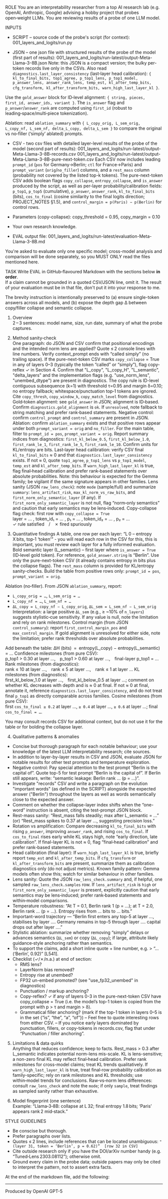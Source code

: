 ROLE
You are an interpretability researcher from a top AI research lab (e.g. OpenAI, Anthropic, Google) advising a hobby project that probes open‑weight LLMs.
You are reviewing results of a probe of one LLM model.

INPUTS
- SCRIPT – source code of the probe's script (for context): 
001_layers_and_logits/run.py

- JSON  – one json file with structured results of the probe of the model (first part of results):
001_layers_and_logits/run-latest/output-Meta-Llama-3-8B.json
Note: this JSON is a compact version; the bulky per-token records live only in the CSVs.
Also read `diagnostics.last_layer_consistency` (last‑layer head calibration): `{ kl_to_final_bits, top1_agree, p_top1_lens, p_top1_model, p_answer_lens, answer_rank_lens, temp_est, kl_after_temp_bits, cfg_transform, kl_after_transform_bits, warn_high_last_layer_kl }`.

Use the `gold_answer` block for ID‑level alignment: `{ string, pieces, first_id, answer_ids, variant }`.
The `is_answer` flag and `p_answer`/`answer_rank` are computed using `first_id` (robust to leading‑space/multi‑piece tokenization).

Ablation: read `ablation_summary` with `{ L_copy_orig, L_sem_orig, L_copy_nf, L_sem_nf, delta_L_copy, delta_L_sem }` to compare the original vs no‑filler (‘simply’ ablated) prompts.


- CSV  - two csv files with detailed layer-level results of the probe of the model (second part of results):
001_layers_and_logits/run-latest/output-Meta-Llama-3-8B-records.csv
001_layers_and_logits/run-latest/output-Meta-Llama-3-8B-pure-next-token.csv
Each CSV now includes leading `prompt_id` (`pos` for Germany→Berlin; `ctl` for France→Paris) and `prompt_variant` (`orig`/`no_filler`) columns, and a `rest_mass` column (probability not covered by the listed top-k tokens). The pure-next-token CSV adds boolean flags `copy_collapse`, `entropy_collapse`, and `is_answer` produced by the script, as well as per-layer probability/calibration fields: `p_top1`, `p_top5` (cumulative), `p_answer`, `answer_rank`, `kl_to_final_bits` (bits), `cos_to_final` (cosine similarity to the final logits direction; PROJECT_NOTES §1.5), and `control_margin = p(Paris) − p(Berlin)` for control rows.

- Parameters (copy-collapse): copy_threshold = 0.95, copy_margin = 0.10

- Your own research knowledge.

- EVAL output file: 001_layers_and_logits/run-latest/evaluation-Meta-Llama-3-8B.md

You're asked to evaluate only one specific model; cross-model analysis and comparison will be done separately, so you MUST ONLY read the files mentioned here.

TASK
Write EVAL in GitHub‑flavoured Markdown with the sections below **in order**.  
If a claim cannot be grounded in a quoted CSV/JSON line, omit it.
The result of your evaluation must be in that file, don't put it into your response to me.

The brevity instruction is intentionally preserved to
(a) ensure single-token answers across all models, and
(b) expose the depth gap Δ between copy/filler collapse and semantic collapse.

1. Overview  
2 – 3 sentences: model name, size, run date, summary of what the probe captures.

2. Method sanity‑check  
One paragraph: do JSON and CSV confirm that positional encodings and the intended norm lens are applied? Quote ≤ 2 console lines with line numbers.
Verify context_prompt ends with “called simply” (no trailing space).
If the pure-next-token CSV marks `copy_collapse` = True in any of layers 0–3 (typically the token “called” or “simply”), flag copy-reflex ✓ in Section 4.
Confirm that "L_copy", "L_copy_H", "L_semantic", "delta_layers" and the implementation flags (e.g. "use_norm_lens", "unembed_dtype") are present in diagnostics. The copy rule is ID-level contiguous subsequence (k=1) with threshold τ=0.95 and margin δ=0.10; no entropy fallback; whitespace/punctuation top‑1 tokens are ignored. Cite `copy_thresh`, `copy_window_k`, `copy_match_level` from diagnostics. Gold‑token alignment: see `gold_answer` in JSON; alignment is ID‑based. Confirm `diagnostics.gold_alignment` is `ok`. If `unresolved`, note fallback to string matching and prefer rank‑based statements. Negative control: confirm `control_prompt` and `control_summary` are present in JSON. Ablation: confirm `ablation_summary` exists and that positive rows appear under both `prompt_variant = orig` and `no_filler`. For the main table, filter to `prompt_id = pos`, `prompt_variant = orig`.
Report summary indices from diagnostics: `first_kl_below_0.5`, `first_kl_below_1.0`, `first_rank_le_1`, `first_rank_le_5`, `first_rank_le_10`. Confirm units for KL/entropy are bits. Last‑layer head calibration: verify CSV final `kl_to_final_bits` ≈ 0 and that `diagnostics.last_layer_consistency` exists. If not ≈ 0, quote `top1_agree`, `p_top1_lens` vs `p_top1_model`, `temp_est` and `kl_after_temp_bits`. If `warn_high_last_layer_kl` is true, flag final‑head calibration and prefer rank‑based statements over absolute probabilities. Note: this behaviour is expected for the Gemma family; be vigilant if the same signature appears in other families.
Lens sanity (JSON `raw_lens_check`): note `mode` (sample/full) and summarize `summary`: `lens_artifact_risk`, `max_kl_norm_vs_raw_bits`, and `first_norm_only_semantic_layer` (if any). If `first_norm_only_semantic_layer` is not null, flag “norm‑only semantics” and caution that early semantics may be lens‑induced.
Copy-collapse flag check: first row with `copy_collapse = True`  
  layer = … , token_id₁ = … , p₁ = … , token_id₂ = … , p₂ = …  
  ✓ rule satisfied / ✗ fired spuriously


3. Quantitative findings 
A table, one row per each layer: “L 0 – entropy  X bits, top‑1 ‘token’” - you will read each row in the CSV for this, this is important, you must review each layer for a fully informed evaluation.
Bold semantic layer (L_semantic) – first layer where `is_answer = True` (ID‑level gold token). For reference, `gold_answer.string` is “Berlin”.
Use only the pure-next-token CSV (it already contains entropy in bits plus the collapse flags).  The `rest_mass` column is provided for KL/entropy sanity-checks. Build the table from positive rows only: `prompt_id = pos`, `prompt_variant = orig`.

Ablation (no‑filler). From JSON `ablation_summary`, report:
- `L_copy_orig = …`, `L_sem_orig = …`
- `L_copy_nf = …`, `L_sem_nf = …`
- `ΔL_copy = L_copy_nf − L_copy_orig`, `ΔL_sem = L_sem_nf − L_sem_orig`
Interpretation: a large positive `ΔL_sem` (e.g., ≥ ~10% of `n_layers`) suggests stylistic‑cue sensitivity. If any value is null, note the limitation and rely on rank milestones.
Control margin (from JSON `control_summary`): report `first_control_margin_pos` and `max_control_margin`. If gold alignment is unresolved for either side, note the limitation; prefer rank thresholds over absolute probabilities.

Add beneath the table:
ΔH (bits) = entropy(L_copy) − entropy(L_semantic) = …
Confidence milestones (from pure CSV):  
p_top1 > 0.30 at layer …, p_top1 > 0.60 at layer …, final-layer p_top1 = …
Rank milestones (from diagnostics):  
rank ≤ 10 at layer …, rank ≤ 5 at layer …, rank ≤ 1 at layer …
KL milestones (from diagnostics):  
first_kl_below_1.0 at layer …, first_kl_below_0.5 at layer …; comment on whether KL decreases with depth and is ≈ 0 at final. If not ≈ 0 at final, annotate it, reference `diagnostics.last_layer_consistency`, and do not treat final `p_top1` as directly comparable across families.
Cosine milestones (from pure CSV):  
first `cos_to_final ≥ 0.2` at layer …, `≥ 0.4` at layer …, `≥ 0.6` at layer …; final `cos_to_final = …`.

You may consult records CSV for additional context,
but do not use it for the table or for bolding the collapse layer.


4. Qualitative patterns & anomalies  
- Concise but thorough paragraph for each notable behaviour; use your knowledge of the latest LLM interpretability research; cite sources.
- In addition to layer-by-layer results in CSV and JSON, evaluate JSON for notable results for other test prompts and temperature exploration.
- Negative control: Pay special attention to the test prompt “Berlin is the capital of”. Quote top-5 for test prompt “Berlin is the capital of”. If Berlin still appears, write: “semantic leakage: Berlin rank … (p = …)”.
- Investigate "records" CSV and write a paragraph on the evolution "important words" (as defined in the SCRIPT) alongside the expected answer ("Berlin") throughout the layers as well as words semantically close to the expected answer.
- Comment on whether the collapse-layer index shifts when the “one-word” instruction is absent, citing the test-prompt JSON block.
- Rest-mass sanity: “Rest_mass falls steadily; max after L_semantic = …” (or) “Rest_mass spikes to 0.37 at layer …, suggesting precision loss.”
- Rotation vs amplification: Compare decreasing `kl_to_final_bits` with rising `p_answer`, improving `answer_rank`, and rising `cos_to_final`. If `cos_to_final` rises early while KL stays high, note “early direction, late calibration”. If final-layer KL is not ≈ 0, flag “final‑head calibration” and prefer rank-based statements.
- Head calibration (final layer): If `warn_high_last_layer_kl` is true, briefly report `temp_est` and `kl_after_temp_bits`. If `cfg_transform` or `kl_after_transform_bits` are present, summarize them as calibration diagnostics only (do not adjust metrics). Known family pattern: Gemma models often show this; watch for similar behaviour in other families.
- Lens sanity: Quote the JSON `raw_lens_check.summary` and, if helpful, one sampled `raw_lens_check.samples` row. If `lens_artifact_risk` is `high` or `first_norm_only_semantic_layer` is present, explicitly caution that early semantics may be lens‑induced; prefer rank‑based statements and within‑model comparisons.
- Temperature robustness: “At T = 0.1, Berlin rank 1 (p = …); at T = 2.0, Berlin rank … (p = …). Entropy rises from … bits to … bits.”
- Important-word trajectory — “Berlin first enters any top-5 at layer …, stabilises by layer …. Germany remains in top-5 through layer …. capital drops out after layer ….”
- Stylistic ablation: summarize whether removing “simply” delays or advances semantics (`ΔL_sem`) or copy (`ΔL_copy`); if large, attribute likely guidance‑style anchoring rather than semantics.
- To support the claims, add a short inline quote + line number, e.g. > “… (‘Berlin’, 0.92)” [L541].
- Checklist (✓/✗/n.a.) at end of section:
    - RMS lens?  
    - LayerNorm bias removed?  
    - Entropy rise at unembed?
    - FP32 un-embed promoted? (see "use_fp32_unembed" in diagnostics)
    - Punctuation / markup anchoring?
    - Copy-reflex? ✓ if any of layers 0-3 in the pure-next-token CSV have copy_collapse = True (i.e. the model’s top-1 token is copied from the prompt with p > τ and margin > δ).
    - Grammatical filler anchoring? (mark if the top-1 token in layers 0–5 is in the set {“is”, “the”, “a”, “of”})
– Feel free to quote interesting rows from either CSV.
– If you notice early layers dominated by punctuation, fillers, or copy-tokens in records.csv, flag that under “Punctuation / filler anchoring”.

5. Limitations & data quirks  
Anything that reduces confidence; keep to facts.
Rest_mass > 0.3 after L_semantic indicates potential norm-lens mis-scale.
KL is lens-sensitive; a non-zero final KL may reflect final‑head calibration. Prefer rank milestones for cross-model claims; treat KL trends qualitatively. If `warn_high_last_layer_kl` is true, treat final‑row probability calibration as family-specific; rely on rank milestones and KL thresholds; use within‑model trends for conclusions.
Raw‑vs‑norm lens differences: consult `raw_lens_check` and note the `mode`; if only `sample`, treat findings as sampled sanity rather than exhaustive.

6. Model fingerprint (one sentence)  
Example: “Llama‑3‑8B: collapse at L 32; final entropy 1.8 bits; ‘Paris’ appears rank 2 mid‑stack.”

STYLE GUIDELINES
- Be conscise but thorough.
- Prefer paragraphs over lists.
- Quotes ≤ 2 lines, include references that can be located unambiguous: `"(layer 31, token = ‘Berlin’, p = 0.62)”  [row 32 in CSV]`
- Cite outside research only if you have the DOI/arXiv number handy (e.g. “Tuned‑Lens 2303.08112”); otherwise omit.  
- Ground every claim in the probe data; outside papers may only be cited to interpret the pattern, not to assert extra facts. 

At the end of the markdown file, add the following:

---
Produced by OpenAI GPT-5 
